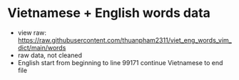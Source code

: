 # Vietnamese + English words data

- view raw: <https://raw.githubusercontent.com/thuanpham2311/viet_eng_words_vim_dict/main/words>
- raw data, not cleaned
- English start from beginning to line 99171 continue Vietnamese to end file
